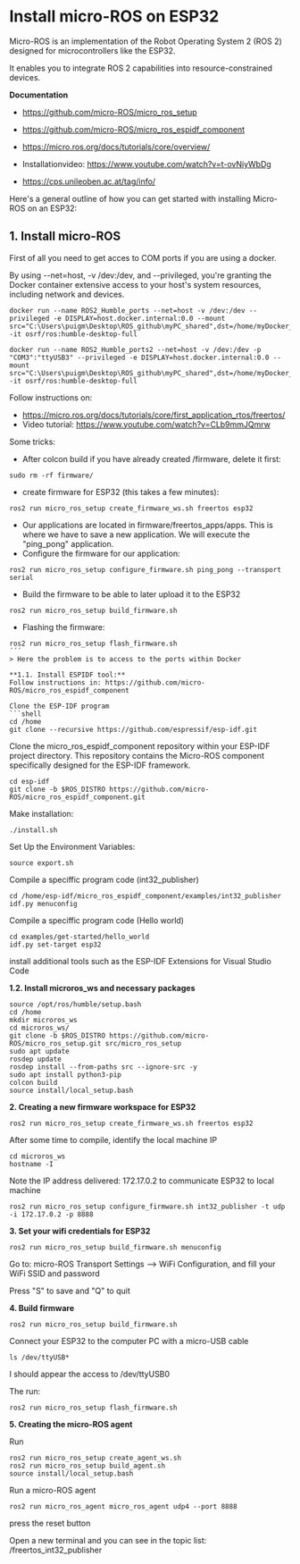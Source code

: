 # **Install micro-ROS on ESP32**

Micro-ROS is an implementation of the Robot Operating System 2 (ROS 2) designed for microcontrollers like the ESP32. 

It enables you to integrate ROS 2 capabilities into resource-constrained devices. 

**Documentation**
- https://github.com/micro-ROS/micro_ros_setup
- https://github.com/micro-ROS/micro_ros_espidf_component
- https://micro.ros.org/docs/tutorials/core/overview/
- Installationvideo: https://www.youtube.com/watch?v=t-ovNiyWbDg

- https://cps.unileoben.ac.at/tag/info/


Here's a general outline of how you can get started with installing Micro-ROS on an ESP32:
## **1. Install micro-ROS**

First of all you need to get acces to COM ports if you are using a docker. 

By using --net=host, -v /dev:/dev, and --privileged, you're granting the Docker container extensive access to your host's system resources, including network and devices.

```shell
docker run --name ROS2_Humble_ports --net=host -v /dev:/dev --privileged -e DISPLAY=host.docker.internal:0.0 --mount src="C:\Users\puigm\Desktop\ROS_github\myPC_shared",dst=/home/myDocker_shared,type=bind -it osrf/ros:humble-desktop-full
```
```shell
docker run --name ROS2_Humble_ports2 --net=host -v /dev:/dev -p "COM3":"ttyUSB3" --privileged -e DISPLAY=host.docker.internal:0.0 --mount src="C:\Users\puigm\Desktop\ROS_github\myPC_shared",dst=/home/myDocker_shared,type=bind -it osrf/ros:humble-desktop-full
```

Follow instructions on: 
- https://micro.ros.org/docs/tutorials/core/first_application_rtos/freertos/
- Video tutorial: https://www.youtube.com/watch?v=CLb9mmJQmrw


Some tricks:
- After colcon build if you have already created /firmware, delete it first:
```shell
sudo rm -rf firmware/
```
- create firmware for ESP32 (this takes a few minutes):
```shell
ros2 run micro_ros_setup create_firmware_ws.sh freertos esp32
```
- Our applications are located in firmware/freertos_apps/apps. This is where we have to save a new application. We will execute the "ping_pong" application.
- Configure the firmware for our application:
```shell
ros2 run micro_ros_setup configure_firmware.sh ping_pong --transport serial
```
- Build the firmware to be able to later upload it to the ESP32
```shell
ros2 run micro_ros_setup build_firmware.sh
```
- Flashing the firmware:
```shell
ros2 run micro_ros_setup flash_firmware.sh
´´´
> Here the problem is to access to the ports within Docker

**1.1. Install ESPIDF tool:**
Follow instructions in: https://github.com/micro-ROS/micro_ros_espidf_component

Clone the ESP-IDF program
```shell
cd /home
git clone --recursive https://github.com/espressif/esp-idf.git
```

Clone the micro_ros_espidf_component repository within your ESP-IDF project directory. This repository contains the Micro-ROS component specifically designed for the ESP-IDF framework. 
```shell
cd esp-idf
git clone -b $ROS_DISTRO https://github.com/micro-ROS/micro_ros_espidf_component.git
```

Make installation:
```shell
./install.sh
```

Set Up the Environment Variables:
```shell
source export.sh
```
Compile a speciffic program code (int32_publisher)
```shell
cd /home/esp-idf/micro_ros_espidf_component/examples/int32_publisher
idf.py menuconfig
```

Compile a speciffic program code (Hello world)
```shell
cd examples/get-started/hello_world
idf.py set-target esp32
```

install additional tools such as the ESP-IDF Extensions for Visual Studio Code

**1.2. Install microros_ws and necessary packages**

```shell
source /opt/ros/humble/setup.bash
cd /home
mkdir microros_ws
cd microros_ws/
git clone -b $ROS_DISTRO https://github.com/micro-ROS/micro_ros_setup.git src/micro_ros_setup
sudo apt update
rosdep update
rosdep install --from-paths src --ignore-src -y
sudo apt install python3-pip
colcon build
source install/local_setup.bash
```

**2. Creating a new firmware workspace for ESP32**
```shell
ros2 run micro_ros_setup create_firmware_ws.sh freertos esp32
```
After some time to compile, identify the local machine IP
```shell
cd microros_ws
hostname -I
```
Note the IP address delivered: 172.17.0.2 to communicate ESP32 to local machine


```shell
ros2 run micro_ros_setup configure_firmware.sh int32_publisher -t udp -i 172.17.0.2 -p 8888
```

**3. Set your wifi credentials for ESP32**

```shell
ros2 run micro_ros_setup build_firmware.sh menuconfig
```
Go to: micro-ROS Transport Settings --> WiFi Configuration, and fill your WiFi SSID and password

Press "S" to save and "Q" to quit

**4. Build firmware**
```shell
ros2 run micro_ros_setup build_firmware.sh
```
Connect your ESP32 to the computer PC with a micro-USB cable

```shell
ls /dev/ttyUSB*
```
I should appear the access to /dev/ttyUSB0

The run:
```shell
ros2 run micro_ros_setup flash_firmware.sh
```

**5. Creating the micro-ROS agent**

Run
```shell
ros2 run micro_ros_setup create_agent_ws.sh
ros2 run micro_ros_setup build_agent.sh
source install/local_setup.bash
```

Run a micro-ROS agent
```shell
ros2 run micro_ros_agent micro_ros_agent udp4 --port 8888
```

press the reset button

Open a new terminal and you can see in the topic list: /freertos_int32_publisher
